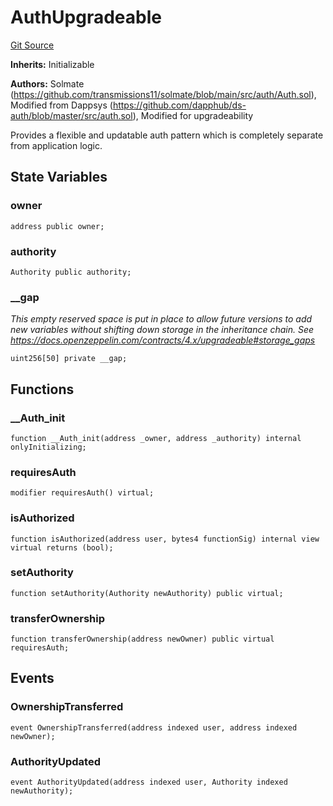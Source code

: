 # AuthUpgradeable
[Git Source](https://github.com/Level-Money/contracts/blob/cdcafc63c9abdb8c667176cf6dd45d63276ad690/src/v2/auth/AuthUpgradeable.sol)

**Inherits:**
Initializable

**Authors:**
Solmate (https://github.com/transmissions11/solmate/blob/main/src/auth/Auth.sol), Modified from Dappsys (https://github.com/dapphub/ds-auth/blob/master/src/auth.sol), Modified for upgradeability

Provides a flexible and updatable auth pattern which is completely separate from application logic.


## State Variables
### owner

```solidity
address public owner;
```


### authority

```solidity
Authority public authority;
```


### __gap
*This empty reserved space is put in place to allow future versions to add new
variables without shifting down storage in the inheritance chain.
See https://docs.openzeppelin.com/contracts/4.x/upgradeable#storage_gaps*


```solidity
uint256[50] private __gap;
```


## Functions
### __Auth_init


```solidity
function __Auth_init(address _owner, address _authority) internal onlyInitializing;
```

### requiresAuth


```solidity
modifier requiresAuth() virtual;
```

### isAuthorized


```solidity
function isAuthorized(address user, bytes4 functionSig) internal view virtual returns (bool);
```

### setAuthority


```solidity
function setAuthority(Authority newAuthority) public virtual;
```

### transferOwnership


```solidity
function transferOwnership(address newOwner) public virtual requiresAuth;
```

## Events
### OwnershipTransferred

```solidity
event OwnershipTransferred(address indexed user, address indexed newOwner);
```

### AuthorityUpdated

```solidity
event AuthorityUpdated(address indexed user, Authority indexed newAuthority);
```

